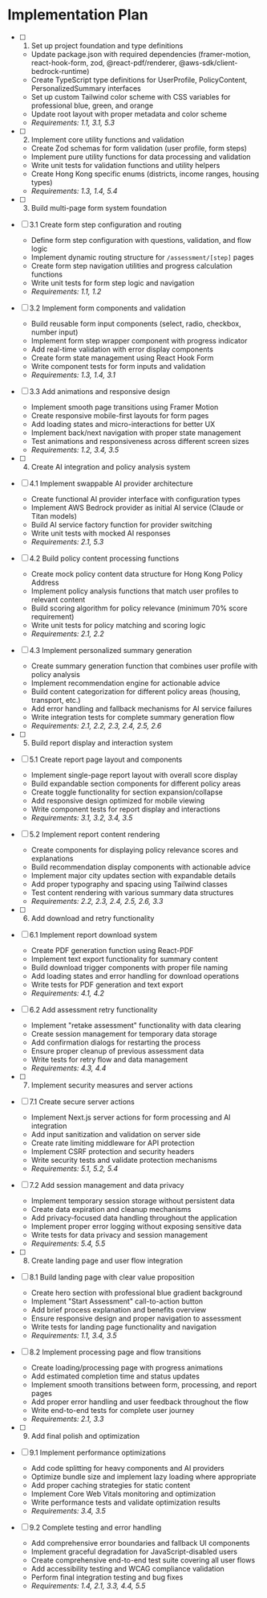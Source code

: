 # Implementation Plan

- [ ] 1. Set up project foundation and type definitions

  - Update package.json with required dependencies (framer-motion, react-hook-form, zod, @react-pdf/renderer, @aws-sdk/client-bedrock-runtime)
  - Create TypeScript type definitions for UserProfile, PolicyContent, PersonalizedSummary interfaces
  - Set up custom Tailwind color scheme with CSS variables for professional blue, green, and orange
  - Update root layout with proper metadata and color scheme
  - _Requirements: 1.1, 3.1, 5.3_

- [ ] 2. Implement core utility functions and validation

  - Create Zod schemas for form validation (user profile, form steps)
  - Implement pure utility functions for data processing and validation
  - Write unit tests for validation functions and utility helpers
  - Create Hong Kong specific enums (districts, income ranges, housing types)
  - _Requirements: 1.3, 1.4, 5.4_

- [ ] 3. Build multi-page form system foundation
- [ ] 3.1 Create form step configuration and routing

  - Define form step configuration with questions, validation, and flow logic
  - Implement dynamic routing structure for `/assessment/[step]` pages
  - Create form step navigation utilities and progress calculation functions
  - Write unit tests for form step logic and navigation
  - _Requirements: 1.1, 1.2_

- [ ] 3.2 Implement form components and validation

  - Build reusable form input components (select, radio, checkbox, number input)
  - Implement form step wrapper component with progress indicator
  - Add real-time validation with error display components
  - Create form state management using React Hook Form
  - Write component tests for form inputs and validation
  - _Requirements: 1.3, 1.4, 3.1_

- [ ] 3.3 Add animations and responsive design

  - Implement smooth page transitions using Framer Motion
  - Create responsive mobile-first layouts for form pages
  - Add loading states and micro-interactions for better UX
  - Implement back/next navigation with proper state management
  - Test animations and responsiveness across different screen sizes
  - _Requirements: 1.2, 3.4, 3.5_

- [ ] 4. Create AI integration and policy analysis system
- [ ] 4.1 Implement swappable AI provider architecture

  - Create functional AI provider interface with configuration types
  - Implement AWS Bedrock provider as initial AI service (Claude or Titan models)
  - Build AI service factory function for provider switching
  - Write unit tests with mocked AI responses
  - _Requirements: 2.1, 5.3_

- [ ] 4.2 Build policy content processing functions

  - Create mock policy content data structure for Hong Kong Policy Address
  - Implement policy analysis functions that match user profiles to relevant content
  - Build scoring algorithm for policy relevance (minimum 70% score requirement)
  - Write unit tests for policy matching and scoring logic
  - _Requirements: 2.1, 2.2_

- [ ] 4.3 Implement personalized summary generation

  - Create summary generation function that combines user profile with policy analysis
  - Implement recommendation engine for actionable advice
  - Build content categorization for different policy areas (housing, transport, etc.)
  - Add error handling and fallback mechanisms for AI service failures
  - Write integration tests for complete summary generation flow
  - _Requirements: 2.1, 2.2, 2.3, 2.4, 2.5, 2.6_

- [ ] 5. Build report display and interaction system
- [ ] 5.1 Create report page layout and components

  - Implement single-page report layout with overall score display
  - Build expandable section components for different policy areas
  - Create toggle functionality for section expansion/collapse
  - Add responsive design optimized for mobile viewing
  - Write component tests for report display and interactions
  - _Requirements: 3.1, 3.2, 3.4, 3.5_

- [ ] 5.2 Implement report content rendering

  - Create components for displaying policy relevance scores and explanations
  - Build recommendation display components with actionable advice
  - Implement major city updates section with expandable details
  - Add proper typography and spacing using Tailwind classes
  - Test content rendering with various summary data structures
  - _Requirements: 2.2, 2.3, 2.4, 2.5, 2.6, 3.3_

- [ ] 6. Add download and retry functionality
- [ ] 6.1 Implement report download system

  - Create PDF generation function using React-PDF
  - Implement text export functionality for summary content
  - Build download trigger components with proper file naming
  - Add loading states and error handling for download operations
  - Write tests for PDF generation and text export
  - _Requirements: 4.1, 4.2_

- [ ] 6.2 Add assessment retry functionality

  - Implement "retake assessment" functionality with data clearing
  - Create session management for temporary data storage
  - Add confirmation dialogs for restarting the process
  - Ensure proper cleanup of previous assessment data
  - Write tests for retry flow and data management
  - _Requirements: 4.3, 4.4_

- [ ] 7. Implement security measures and server actions
- [ ] 7.1 Create secure server actions

  - Implement Next.js server actions for form processing and AI integration
  - Add input sanitization and validation on server side
  - Create rate limiting middleware for API protection
  - Implement CSRF protection and security headers
  - Write security tests and validate protection mechanisms
  - _Requirements: 5.1, 5.2, 5.4_

- [ ] 7.2 Add session management and data privacy

  - Implement temporary session storage without persistent data
  - Create data expiration and cleanup mechanisms
  - Add privacy-focused data handling throughout the application
  - Implement proper error logging without exposing sensitive data
  - Write tests for data privacy and session management
  - _Requirements: 5.4, 5.5_

- [ ] 8. Create landing page and user flow integration
- [ ] 8.1 Build landing page with clear value proposition

  - Create hero section with professional blue gradient background
  - Implement "Start Assessment" call-to-action button
  - Add brief process explanation and benefits overview
  - Ensure responsive design and proper navigation to assessment
  - Write tests for landing page functionality and navigation
  - _Requirements: 1.1, 3.4, 3.5_

- [ ] 8.2 Implement processing page and flow transitions

  - Create loading/processing page with progress animations
  - Add estimated completion time and status updates
  - Implement smooth transitions between form, processing, and report pages
  - Add proper error handling and user feedback throughout the flow
  - Write end-to-end tests for complete user journey
  - _Requirements: 2.1, 3.3_

- [ ] 9. Add final polish and optimization
- [ ] 9.1 Implement performance optimizations

  - Add code splitting for heavy components and AI providers
  - Optimize bundle size and implement lazy loading where appropriate
  - Add proper caching strategies for static content
  - Implement Core Web Vitals monitoring and optimization
  - Write performance tests and validate optimization results
  - _Requirements: 3.4, 3.5_

- [ ] 9.2 Complete testing and error handling
  - Add comprehensive error boundaries and fallback UI components
  - Implement graceful degradation for JavaScript-disabled users
  - Create comprehensive end-to-end test suite covering all user flows
  - Add accessibility testing and WCAG compliance validation
  - Perform final integration testing and bug fixes
  - _Requirements: 1.4, 2.1, 3.3, 4.4, 5.5_
